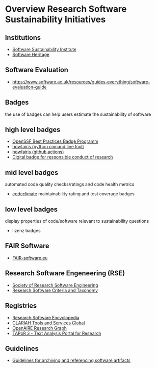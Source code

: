 # Overview Research Software Sustainability Initiatives
## Institutions
* [Software Sustainability Institute](https://www.software.ac.uk/)
* [Software Heritage](https://www.softwareheritage.org/)
## Software Evaluation
* https://www.software.ac.uk/resources/guides-everything/software-evaluation-guide
## Badges
the use of badges can help users estimate the sustainability of software
## high level badges
* [OpenSSF Best Practices Badge Programm](https://bestpractices.coreinfrastructure.org/en)
* [howfairis (python comand line tool)](https://github.com/fair-software/howfairis)
* [howfairis (github actions)](https://github.com/fair-software/howfairis-github-action)
* [Digital badge for responsible conduct of research](https://zenodo.org/record/6245838#.YoYlXVRBw2y)
## mid level badges
automated code quality checks/ratings and code health metrics
* [codeclimate](https://docs.codeclimate.com/) maintainability rating and test coverage badges
## low level badges
display properties of code/software relevant to sustainability questions
* lizenz badges
## FAIR Software
* [FAIR-software.eu](https://fair-software.eu/)
## Research Software Engeneering (RSE)
* [Society of Research Software Engineering](https://society-rse.org/)
* [Research Software Criteria and Taxonomy](https://rseng.github.io/rseng/)

## Registries
* [Research Software Encyclopedia](https://rseng.github.io/rse/)
* [CLARIAH Tools and Services Global](http://portal.clarin.nl/clariah-tools-fs-global)
* [OpenAIRE Research Graph](https://explore.openaire.eu/)
* [TAPoR 3 - Text Analysis Portal for Research](https://tapor.ca/home)

## Guidelines
* [Guidelines for archiving and referencing software artifacts](https://www.softwareheritage.org/save-and-reference-research-software/)
